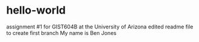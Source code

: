 # hello-world
assignment #1 for GIST604B at the University of Arizona
edited readme file to create first branch
My name is Ben Jones
